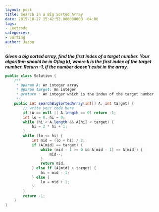 ```yaml
---
layout: post
title: Search in a Big Sorted Array
date: 2015-10-27 15:42:52.000000000 -04:00
tags:
- Leetcode
categories:
- Sorting
author: Jason
---
```

<p><strong><em>Given a big sorted array, find the first index of a target number. Your algorithm should be in O(log k), where k is the first index of the target number. Return -1, if the number doesn't exist in the array.</em></strong></p>


``` java
public class Solution {
    /**
     * @param A: An integer array
     * @param target: An integer
     * @return : An integer which is the index of the target number
     */
    public int searchBigSortedArray(int[] A, int target) {
        // write your code here
        if (A == null || A.length == 0) return -1;
        int lo = 0, hi = 0;
        while (hi < A.length && A[hi] < target) {
            hi = 2 * hi + 1;
        }
        while (lo <= hi) {
            int mid = (lo + hi) / 2;
            if (A[mid] == target) {
                while (mid - 1 >= 0 && A[mid - 1] == A[mid]) {
                    mid--;
                }
                return mid;
            } else if (A[mid] > target) {
                hi = mid - 1;
            } else {
                lo = mid + 1;
            }
        }
        return -1;
    }
}
```

